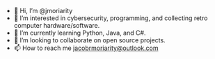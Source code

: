 - 👋 Hi, I’m @jmoriarity
- 👀 I’m interested in cybersecurity, programming, and collecting retro computer hardware/software.
- 🌱 I’m currently learning Python, Java, and C#.
- 💞️ I’m looking to collaborate on open source projects.
- 📫 How to reach me jacobrmoriarity@outlook.com

<!---
jmoriarity/jmoriarity is a ✨ special ✨ repository because its `README.md` (this file) appears on your GitHub profile.
You can click the Preview link to take a look at your changes.
--->
